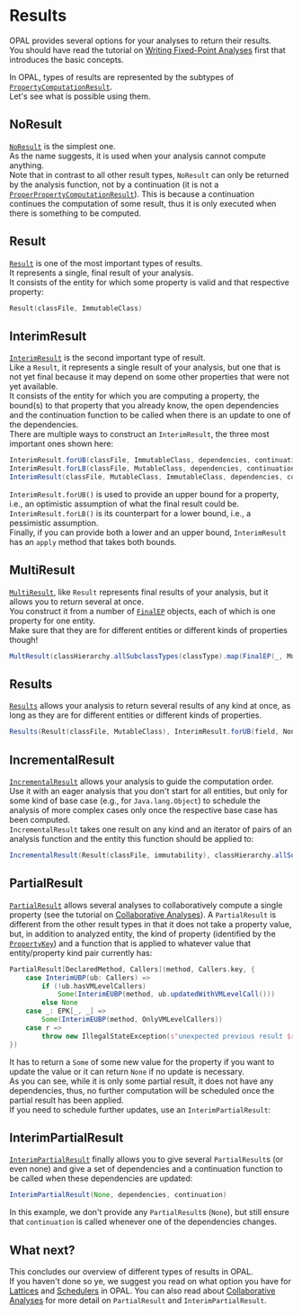 # Results

OPAL provides several options for your analyses to return their results.  
You should have read the tutorial on [Writing Fixed-Point Analyses](FixedPointAnalyses.html) first that introduces the basic concepts.

In OPAL, types of results are represented by the subtypes of [`PropertyComputationResult`](/library/api/SNAPSHOT/org/opalj/fpcf/PropertyComputationResult.html).  
Let's see what is possible using them.

## NoResult

[`NoResult`](/library/api/SNAPSHOT/org/opalj/fpcf/NoResult.html) is the simplest one.  
As the name suggests, it is used when your analysis cannot compute anything.  
Note that in contrast to all other result types, `NoResult` can only be returned by the analysis function, not by a continuation (it is not a [`ProperPropertyComputationResult`](/library/api/SNAPSHOT/org/opalj/fpcf/ProperPropertyComputationResult.html)).
This is because a continuation continues the computation of some result, thus it is only executed when there is something to be computed.

## Result

[`Result`](/library/api/SNAPSHOT/org/opalj/fpcf/Result.html) is one of the most important types of results.  
It represents a single, final result of your analysis.  
It consists of the entity for which some property is valid and that respective property:
```scala
Result(classFile, ImmutableClass)
```

## InterimResult

[`InterimResult`](/library/api/SNAPSHOT/org/opalj/fpcf/InterimResult.html) is the second important type of result.  
Like a `Result`, it represents a single result of your analysis, but one that is not yet final because it may depend on some other properties that were not yet available.  
It consists of the entity for which you are computing a property, the bound(s) to that property that you already know, the open dependencies and the continuation function to be called when there is an update to one of the dependencies.  
There are multiple ways to construct an `InterimResult`, the three most important ones shown here:
```scala
InterimResult.forUB(classFile, ImmutableClass, dependencies, continuation)
InterimResult.forLB(classFile, MutableClass, dependencies, continuation)
InterimResult(classFile, MutableClass, ImmutableClass, dependencies, continuation)
```
`InterimResult.forUB()` is used to provide an upper bound for a property, i.e., an optimistic assumption of what the final result could be.  
`InterimResult.forLB()` is its counterpart for a lower bound, i.e., a pessimistic assumption.  
Finally, if you can provide both a lower and an upper bound, `InterimResult` has an `apply` method that takes both bounds.

## MultiResult

[`MultiResult`](/library/api/SNAPSHOT/org/opalj/fpcf/MultiResult.html), like `Result` represents final results of your analysis, but it allows you to return several at once.  
You construct it from a number of [`FinalEP`](/library/api/SNAPSHOT/org/opalj/fpcf/FinalEP.html) objects, each of which is one property for one entity.  
Make sure that they are for different entities or different kinds of properties though!
```scala
MultResult(classHierarchy.allSubclassTypes(classType).map(FinalEP(_, MutableClass)))
```

## Results
[`Results`](/library/api/SNAPSHOT/org/opalj/fpcf/Results.html) allows your analysis to return several results of any kind at once, as long as they are for different entities or different kinds of properties.  
```scala
Results(Result(classFile, MutableClass), InterimResult.forUB(field, NonTransitivelyImmutableField, fieldDependencies, fieldContinuation))
```

## IncrementalResult

[`IncrementalResult`](/library/api/SNAPSHOT/org/opalj/fpcf/IncrementalResult.html) allows your analysis to guide the computation order.  
Use it with an eager analysis that you don't start for all entities, but only for some kind of base case (e.g., for `Java.lang.Object`) to schedule the analysis of more complex cases only once the respective base case has been computed.  
`IncrementalResult` takes one result on any kind and an iterator of pairs of an analysis function and the entity this function should be applied to:
```scala
IncrementalResult(Result(classFile, immutability), classHierarchy.allSubclassTypes(classType).map((analyzeClassImmutability, _)))
```

## PartialResult

[`PartialResult`](/library/api/SNAPSHOT/org/opalj/fpcf/IncrementalResult.html) allows several analyses to collaboratively compute a single property (see the tutorial on [Collaborative Analyses](CollaborativeAnalyses.html)).
A `PartialResult` is different from the other result types in that it does not take a property value, but, in addition to analyzed entity, the kind of property (identified by the [`PropertyKey`](/library/api/SNAPSHOT/org/opalj/fpcf/PropertyKey.html)) and a function that is applied to whatever value that entity/property kind pair currently has:
```scala
PartialResult[DeclaredMethod, Callers](method, Callers.key, {
    case InterimUBP(ub: Callers) =>
        if (!ub.hasVMLevelCallers)
            Some(InterimEUBP(method, ub.updatedWithVMLevelCall()))
        else None
    case _: EPK[_, _] =>
        Some(InterimEUBP(method, OnlyVMLevelCallers))
    case r =>
        throw new IllegalStateException(s"unexpected previous result $r")
})
```
It has to return a `Some` of some new value for the property if you want to update the value or it can return `None` if no update is necessary.  
As you can see, while it is only some partial result, it does not have any dependencies, thus, no further computation will be scheduled once the partial result has been applied.  
If you need to schedule further updates, use an `InterimPartialResult`:

## InterimPartialResult

[`InterimPartialResult`](/library/api/SNAPSHOT/org/opalj/fpcf/IncrementalResult.html) finally allows you to give several `PartialResult`s (or even none) and give a set of dependencies and a continuation function to be called when these dependencies are updated:
```scala
InterimPartialResult(None, dependencies, continuation)
```
In this example, we don't provide any `PartialResult`s (`None`), but still ensure that `continuation` is called whenever one of the dependencies changes.

## What next?

This concludes our overview of different types of results in OPAL.  
If you haven't done so ye, we suggest you read on what option you have for [Lattices](Lattices.html) and [Schedulers](Schedulers.html) in OPAL.
You can also read about [Collaborative Analyses](CollaborativeAnalyses.html) for more detail on `PartialResult` and `InterimPartialResult`.
